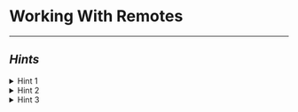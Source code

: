 # Working With Remotes

<!-- TODO: Create Pull/Push Exercise -->

---------

## ***Hints***

<details>
    <summary>Hint 1</summary>
    <blockquote>
    <details>
        <summary>Command Line</summary>
        <!-- TODO -->
    </details>
    <details>
        <summary>VSCode</summary>
        <!-- TODO -->
    </details>
    <details>
        <summary>GitHub Desktop</summary>
        <!-- TODO -->
    </details>
    </blockquote>
</details>

<details>
    <summary>Hint 2</summary>
    <blockquote>
    <details>
        <summary>Command Line</summary>
        <!-- TODO -->
    </details>
    <details>
        <summary>VSCode</summary>
        <!-- TODO -->
    </details>
    <details>
        <summary>GitHub Desktop</summary>
        <!-- TODO -->
    </details>
   </blockquote>
</details>

<details>
    <summary>Hint 3</summary>
    <blockquote>
    <details>
        <summary>Command Line</summary>
        <!-- TODO -->
    </details>
    <details>
        <summary>VSCode</summary>
        <!-- TODO -->
    </details>
    <details>
        <summary>GitHub Desktop</summary>
        <!-- TODO -->
    </details>
    </blockquote>
</details>
